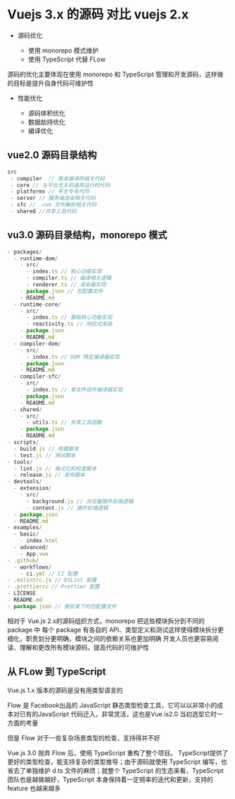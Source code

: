 # Vuejs 3.x 的源码 对比 vuejs 2.x

- 源码优化

  - 使用 monorepo 模式维护
  - 使用 TypeScript 代替 FLow

源码的优化主要体现在使用 monorepo 和 TypeScript 管理和开发源码，这样做的目标是提升自身代码可维护性

- 性能优化

  - 源码体积优化
  - 数据劫持优化
  - 编译优化

## vue2.0 源码目录结构

```js
src
 - compiler  // 版本编译的相关代码
 - core // 与平台无关的通用运行时代码
 - platforms // 平台专有代码
 - server // 服务端渲染相关代码
 - sfc // .vue 文件解析相关代码
 - shared //共享工具代码
```

## vu3.0 源码目录结构，monorepo 模式

```js
- packages/
  - runtime-dom/
    - src/
      - index.ts // 核心功能实现
      - compiler.ts // 编译相关逻辑
      - renderer.ts // 渲染器实现
    - package.json // 包配置文件
    - README.md
  - runtime-core/
    - src/
      - index.ts // 基础核心功能实现
      - reactivity.ts // 响应式系统
    - package.json
    - README.md
  - compiler-dom/
    - src/
      - index.ts // DOM 特定编译器实现
    - package.json
    - README.md
  - compiler-sfc/
    - src/
      - index.ts // 单文件组件编译器实现
    - package.json
    - README.md
  - shared/
    - src/
      - utils.ts // 共享工具函数
    - package.json
    - README.md
- scripts/
  - build.js // 构建脚本
  - test.js // 测试脚本
- tools/
  - lint.js // 格式化和检查脚本
  - release.js // 发布脚本
- devtools/
  - extension/
    - src/
      - background.js // 浏览器插件后端逻辑
      - content.js // 插件前端逻辑
  - package.json
  - README.md
- examples/
  - basic/
    - index.html
  - advanced/
    - App.vue
- .github/
  - workflows/
    - ci.yml // CI 配置
- .eslintrc.js // ESLint 配置
- .prettierrc // Prettier 配置
- LICENSE
- README.md
- package.json // 根目录下的包配置文件
```

相对于 Vue.js 2.x的源码组织方式，monorepo 把这些模块拆分到不同的 package 中
每个 package 有各自的 API、类型定义和测试这样使得模块拆分更细化，职责划分更明确，模块之间的依赖关系也更加明确
开发人员也更容易阅读、理解和更改所有模块源码，提高代码的可维护性

## 从 FLow 到 TypeScript

Vue.js 1.x 版本的源码是没有用类型语言的

Flow 是 Facebook出品的 JavaScript 静态类型检查工具，它可以以非常小的成本对已有的JavaScript 代码迁入，非常灵活，这也是Vue.is2.0 当初选型它时一方面的考量

但是 Flow 对于一些复杂场景类型的检查，支持得并不好

Vue.js 3.0 抛弃 Flow 后，使用 TypeScript 重构了整个项目。 TypeScript提供了更好的类型检查，能支持复杂的类型推导；由于源码就使用 TypeScript 编写，也省去了单独维护 d.ts 文件的麻烦；就整个 TypeScript 的生态来看，TypeScript 团队也是越做越好，TypeScript 本身保持着一定频率的迭代和更新，支持的 feature 也越来越多

## 